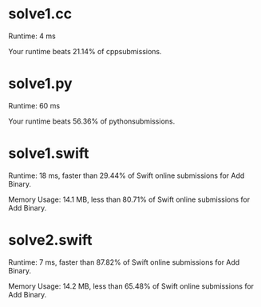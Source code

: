 # solve1.cc

Runtime: 4 ms

Your runtime beats 21.14% of cppsubmissions.

# solve1.py

Runtime: 60 ms

Your runtime beats 56.36% of pythonsubmissions.

# solve1.swift

Runtime: 18 ms, faster than 29.44% of Swift online submissions for Add Binary.

Memory Usage: 14.1 MB, less than 80.71% of Swift online submissions for Add Binary.

# solve2.swift

Runtime: 7 ms, faster than 87.82% of Swift online submissions for Add Binary.

Memory Usage: 14.2 MB, less than 65.48% of Swift online submissions for Add Binary.
